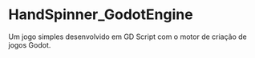 # HandSpinner_GodotEngine
Um jogo simples desenvolvido em GD Script com o motor de criação de jogos Godot.
